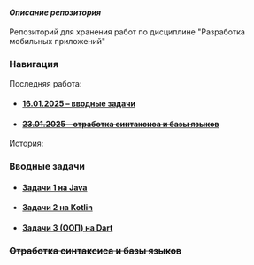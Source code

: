 #### _Описание репозитория_
Репозиторий для хранения работ по дисциплине "Разработка мобильных приложений"
### Навигация
Последняя работа:
* #### [16.01.2025 – вводные задачи](#вводные-задачи)
* #### ~~[23.01.2025 – отработка синтаксиса и базы языков](#Отработка-синтаксиса-и-базы-языков)~~
История:
### Вводные задачи
* #### [Задачи 1 на Java](https://github.com/1mmorta1W111/DMA/tree/main/1601/Ex1Java)
* #### [Задачи 2 на Kotlin](https://github.com/1mmorta1W111/DMA/tree/main/1601/Ex2Kotlin)
* #### [Задачи 3 (ООП) на Dart](https://github.com/1mmorta1W111/DMA/tree/main/1601/ExOOPDart)
### ~~Отработка синтаксиса и базы языков~~
